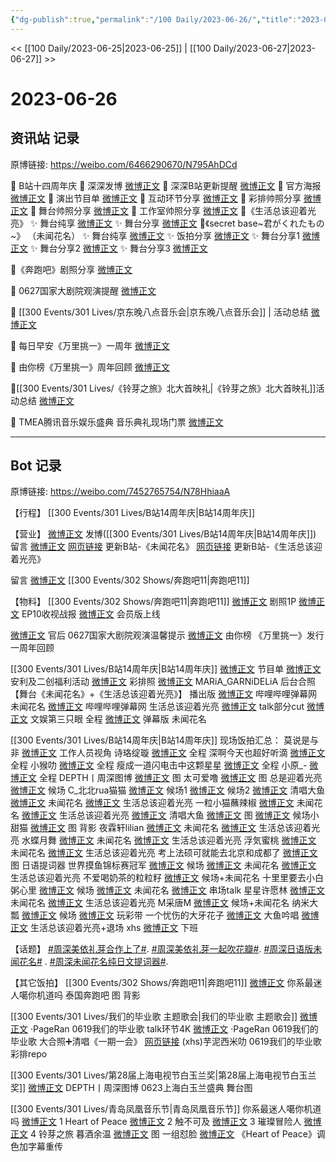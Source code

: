 ```yaml
---
{"dg-publish":true,"permalink":"/100 Daily/2023-06-26/","title":"2023-06-26","created":"2023-06-29T22:24:32.890+08:00","updated":"2023-08-25T12:49:53.492+08:00"}
---
```



<< [[100 Daily/2023-06-25\|2023-06-25]] | [[100 Daily/2023-06-27\|2023-06-27]] >>

# 2023-06-26

## 资讯站 记录

原博链接: https://weibo.com/6466290670/N795AhDCd

💫 B站十四周年庆
🌟 深深发博 [微博正文](https://weibo.com/6466290670/4917024399034362)
🌟 深深B站更新提醒 [微博正文](https://weibo.com/6466290670/4917008145583580)
🌟 官方海报 [微博正文](https://weibo.com/6466290670/4916842445934035)
🌟 演出节目单 [微博正文](https://weibo.com/6466290670/4916893079045547)
🌟 互动环节分享 [微博正文](https://weibo.com/6466290670/4917015535687742)
🌟 彩排帅照分享 [微博正文](https://weibo.com/6466290670/4916927917463813)
🌟 舞台帅照分享 [微博正文](https://weibo.com/6466290670/4917024700499507)
🌟 工作室帅照分享 [微博正文](https://weibo.com/6466290670/4917046033253953)
🌟《生活总该迎着光亮》
✨ 舞台纯享 [微博正文](https://weibo.com/6466290670/4917014542422996)
✨ 舞台分享 [微博正文](https://weibo.com/6466290670/4916994493123208)
🌟《secret base~君がくれたもの~》
（未闻花名）
✨ 舞台纯享 [微博正文](https://weibo.com/6466290670/4916993344409685)
✨ 饭拍分享 [微博正文](https://weibo.com/6466290670/4917034850976195)
✨ 舞台分享1 [微博正文](https://weibo.com/6466290670/4916995625065108)
✨ 舞台分享2 [微博正文](https://weibo.com/6466290670/4916984443570043)
✨ 舞台分享3 [微博正文](https://weibo.com/6466290670/4916991468505980)

💫《奔跑吧》剧照分享 [微博正文](https://weibo.com/6466290670/4916883138544934)

💫 0627国家大剧院观演提醒 [微博正文](https://weibo.com/6466290670/4916850653661574)

💫 [[300 Events/301 Lives/京东晚八点音乐会\|京东晚八点音乐会]] | 活动总结 [微博正文](https://weibo.com/6466290670/4916927279664879)

💫 每日早安《万里挑一》一周年 [微博正文](https://weibo.com/6466290670/4916796170178187)

💫 由你榜《万里挑一》周年回顾 [微博正文](https://weibo.com/6466290670/4916959713697055)

💫[[300 Events/301 Lives/《铃芽之旅》北大首映礼\|《铃芽之旅》北大首映礼]]活动总结 [微博正文](https://weibo.com/6466290670/4916920136500361)

💫 TMEA腾讯音乐娱乐盛典
音乐典礼现场门票 [微博正文](https://weibo.com/6466290670/4916838532123194)

---
## Bot 记录

原博链接: https://weibo.com/7452765754/N78HhiaaA

【行程】
[[300 Events/301 Lives/B站14周年庆\|B站14周年庆]]

【营业】
[微博正文](http://weibo.com/1736988591/N78QHf3su) 发博([[300 Events/301 Lives/B站14周年庆\|B站14周年庆]])
留言 [微博正文](http://weibo.com/2060888642/N78qG8wse)
[网页链接](https://weibo.cn/sinaurl?u=https%3A%2F%2Fb23.tv%2F9aK5dPf) 更新B站-《未闻花名》
[网页链接](https://weibo.cn/sinaurl?u=https%3A%2F%2Fb23.tv%2FNBwrCSr) 更新B站-《生活总该迎着光亮》

留言 [微博正文](http://weibo.com/1736988591/N6Feh5bly) [[300 Events/302 Shows/奔跑吧11\|奔跑吧11]]

【物料】
[[300 Events/302 Shows/奔跑吧11\|奔跑吧11]]
[微博正文](https://weibo.com/5242381821/N7597imTi) 剧照1P
[微博正文](http://weibo.com/5242381821/N73SqvEiE) EP10收视战报
[微博正文](https://weibo.com/1731986465/N7680ea1F) 会员版上线

[微博正文](http://weibo.com/5248300719/N74cJe1D3) 官后 0627国家大剧院观演温馨提示
[微博正文](https://weibo.com/6733257358/N74j42ayC) 由你榜 《万里挑一》发行一周年回顾

[[300 Events/301 Lives/B站14周年庆\|B站14周年庆]]
[微博正文](https://weibo.com/1748075785/N743dvibB) 节目单
[微博正文](http://weibo.com/6334600720/N74EZhSjT) 安利及二创福利活动
[微博正文](https://weibo.com/7478855230/N76knAs8q) 彩排照
[微博正文](http://weibo.com/2060888642/N78qG8wse) MARiA_GARNiDELiA 后台合照
【舞台《未闻花名》+《生活总该迎着光亮》】
播出版
[微博正文](https://weibo.com/1748075785/N786H8Dm9) 哔哩哔哩弹幕网 未闻花名
[微博正文](https://weibo.com/1748075785/N782je7Ce) 哔哩哔哩弹幕网 生活总该迎着光亮
[微博正文](http://weibo.com/6466290670/N78EpnRDM) talk部分cut
[微博正文](https://weibo.com/1371117067/N77Ypu9dO) 文娱第三只眼 全程
[微博正文](https://weibo.com/5659306081/N77Iro5TU) 弹幕版 未闻花名

[[300 Events/301 Lives/B站14周年庆\|B站14周年庆]]
现场饭拍汇总：
莫说是与非
[微博正文](http://weibo.com/6406199161/N78djha6s) 工作人员视角
诗珞绽璇
[微博正文](http://weibo.com/1951016995/N787f6r5r) 全程
深啊今天也超好听滴
[微博正文](https://weibo.com/3123996041/N787K4JZl) 全程
小猴叻
[微博正文](http://weibo.com/7367408614/N784Iql0q) 全程
瘦成一道闪电击中这颗星星
[微博正文](http://weibo.com/1849636907/N78dKr69E) 全程
小原_-
[微博正文](https://weibo.com/7822390727/N786Sk4Kq) 全程
DEPTH丨周深图博
[微博正文](http://weibo.com/2975204920/N77M4aOqM) 图 太可爱噜
[微博正文](https://weibo.com/2975204920/N78kapsVl) 图 总是迎着光亮
[微博正文](https://weibo.com/2975204920/N7873eYv4) 候场
C_北北rua猫猫
[微博正文](https://weibo.com/7406108546/N77unoh6i) 候场1
[微博正文](https://weibo.com/7406108546/N77yUnVya) 候场2
[微博正文](https://weibo.com/7406108546/N77NyDVNr) 清唱大鱼
[微博正文](https://weibo.com/7406108546/N78bwsvfh) 未闻花名
[微博正文](https://weibo.com/7406108546/N78c8AFTl) 生活总该迎着光亮
一粒小猫蘸辣椒
[微博正文](https://weibo.com/1824010843/N77RQEXoJ) 未闻花名
[微博正文](https://weibo.com/1824010843/N77UpmVYV) 生活总该迎着光亮
[微博正文](https://weibo.com/1824010843/N77ZzkGQa) 清唱大鱼
[微博正文](http://weibo.com/1824010843/N785XAYDl) 图
[微博正文](https://weibo.com/1824010843/N78oZfBlD) 候场小甜猫
[微博正文](https://weibo.com/1824010843/N78C7eUu5) 图 背影
夜霖轩lilian
[微博正文](https://weibo.com/7583427366/N77Sjza5l) 未闻花名
[微博正文](http://weibo.com/7583427366/N78045MrQ) 生活总该迎着光亮
水蝶月舞
[微博正文](https://weibo.com/1905171701/N77WS86iH) 未闻花名
[微博正文](https://weibo.com/1905171701/N7820joiI) 生活总该迎着光亮
浮気蜜桃
[微博正文](https://weibo.com/7456128047/N786WvvlY) 未闻花名
[微博正文](https://weibo.com/7456128047/N78uynD3I) 生活总该迎着光亮
考上法硕可就能去北京和成都了
[微博正文](https://weibo.com/6091686190/N77Uchmz0) 图 日语提词器
世界摸鱼锦标赛冠军
[微博正文](https://weibo.com/6504383810/N77MHsJ0F) 候场
[微博正文](https://weibo.com/6504383810/N78E5lAYP) 未闻花名
[微博正文](https://weibo.com/6504383810/N792iocMw) 生活总该迎着光亮
不爱喝奶茶的粒粒籽
[微博正文](https://weibo.com/2287258192/N78601iZv) 候场+未闻花名
十里里要去小白粥心里
[微博正文](https://weibo.com/3686927387/N77Tj7weN) 候场
[微博正文](https://weibo.com/3686927387/N786w9jdz) 未闻花名
[微博正文](https://weibo.com/3686927387/N78rvynxi) 串场talk
星星许愿林
[微博正文](https://weibo.com/5115715524/N78BJEN6C) 未闻花名
[微博正文](http://weibo.com/5115715524/N78yKDTcQ) 生活总该迎着光亮
M采唐M
[微博正文](https://weibo.com/6293106631/N78bx5eka) 候场+未闻花名
纳米大瓢
[微博正文](https://weibo.com/5519392426/N77RNoVrJ) 候场
[微博正文](https://weibo.com/5519392426/N780s46kE) 玩彩带
一个忧伤的大牙花子
[微博正文](http://weibo.com/6205938759/N78NC32ik) 大鱼吟唱
[微博正文](http://weibo.com/6205938759/N78Lby2Ma) 生活总该迎着光亮+退场
xhs
[微博正文](http://weibo.com/5122158435/N77QbboTn) 下班

【话题】
[#周深美依礼芽合作上了#](https://s.weibo.com/weibo?q=%23%E5%91%A8%E6%B7%B1%E7%BE%8E%E4%BE%9D%E7%A4%BC%E8%8A%BD%E5%90%88%E4%BD%9C%E4%B8%8A%E4%BA%86%23).
[#周深美依礼芽一起吹花瓣#](https://s.weibo.com/weibo?q=%23%E5%91%A8%E6%B7%B1%E7%BE%8E%E4%BE%9D%E7%A4%BC%E8%8A%BD%E4%B8%80%E8%B5%B7%E5%90%B9%E8%8A%B1%E7%93%A3%23).
[#周深日语版未闻花名#](https://s.weibo.com/weibo?q=%23%E5%91%A8%E6%B7%B1%E6%97%A5%E8%AF%AD%E7%89%88%E6%9C%AA%E9%97%BB%E8%8A%B1%E5%90%8D%23) .
[#周深未闻花名纯日文提词器#](https://s.weibo.com/weibo?q=%23%E5%91%A8%E6%B7%B1%E6%9C%AA%E9%97%BB%E8%8A%B1%E5%90%8D%E7%BA%AF%E6%97%A5%E6%96%87%E6%8F%90%E8%AF%8D%E5%99%A8%23).

【其它饭拍】
[[300 Events/302 Shows/奔跑吧11\|奔跑吧11]]
[微博正文](http://weibo.com/7724525486/N706j4uag) 你系最迷人噶你机道吗 泰国奔跑吧 图 背影

[[300 Events/301 Lives/我们的毕业歌 主题歌会\|我们的毕业歌 主题歌会]]
[微博正文](http://weibo.com/7633014126/N73GcdpNO) ·PageRan 0619我们的毕业歌 talk环节4K
[微博正文](http://weibo.com/7633014126/N74QVs2CD) ·PageRan 0619我们的毕业歌 大合照➕清唱《一期一会》
[网页链接](https://weibo.com/3199780861/N754XFoAI#&viewer) (xhs)芋泥西米叻 0619我们的毕业歌 彩排repo

[[300 Events/301 Lives/第28届上海电视节白玉兰奖\|第28届上海电视节白玉兰奖]]
[微博正文](http://weibo.com/2975204920/N75MZqOxy) DEPTH丨周深图博 0623上海白玉兰盛典 舞台图

[[300 Events/301 Lives/青岛凤凰音乐节\|青岛凤凰音乐节]]
你系最迷人噶你机道吗
[微博正文](https://weibo.com/7724525486/N6Z8ypYx1) 1 Heart of Peace
[微博正文](https://weibo.com/7724525486/N6ZbbwDBm) 2 触不可及
[微博正文](https://weibo.com/7724525486/N6ZhG1Ay8) 3 璀璨冒险人
[微博正文](https://weibo.com/7724525486/N6ZlEbjDB) 4 铃芽之旅
暮酒余温
[微博正文](http://weibo.com/2891278372/N6Z8LraGH) 图 一组怼脸
[微博正文](http://weibo.com/2891278372/N7625vHUg) 《Heart of Peace》调色加字幕重传

